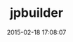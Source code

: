 ---
layout: post
title:  "jpbuilder"
repo:   "bigjason/jpbuilder"
date:   2015-02-18 17:08:07
gemurl: https://github.com/bigjason/jpbuilder
---
